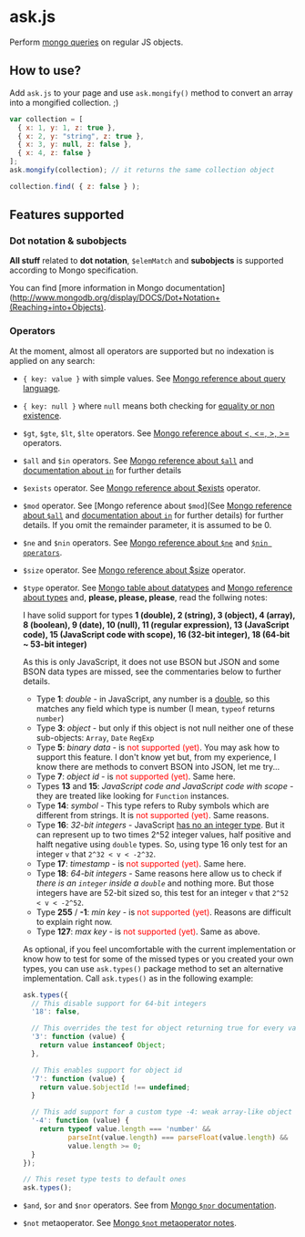 # ask.js

Perform [mongo queries](http://www.mongodb.org/display/DOCS/Querying) on regular JS objects.

## How to use?

Add `ask.js` to your page and use `ask.mongify()` method to convert an array into a mongified collection. ;)

```javascript
var collection = [
  { x: 1, y: 1, z: true },
  { x: 2, y: "string", z: true },
  { x: 3, y: null, z: false },
  { x: 4, z: false }
];
ask.mongify(collection); // it returns the same collection object

collection.find( { z: false } );
```

## Features supported

### Dot notation & subobjects

**All stuff** related to __dot notation__, `$elemMatch` and __subobjects__ is supported according to Mongo specification.

You can find [more information in Mongo documentation](http://www.mongodb.org/display/DOCS/Dot+Notation+(Reaching+into+Objects).

### Operators

At the moment, almost all operators are supported but no indexation is applied on any search:

  + `{ key: value }` with simple values. See [Mongo reference about query language](http://www.mongodb.org/display/DOCS/Mongo+Query+Language).
  + `{ key: null }` where `null` means both checking for [equality or non existence](http://www.mongodb.org/display/DOCS/Querying+and+nulls).
  + `$gt`, `$gte`, `$lt`, `$lte` operators. See [Mongo reference about <, <=, >, >=](http://www.mongodb.org/display/DOCS/Advanced+Queries#AdvancedQueries-%3C%2C%3C%3D%2C%3E%2C%3E%3D) operators.
  + `$all` and `$in` operators. See [Mongo reference about `$all`](http://www.mongodb.org/display/DOCS/Advanced+Queries#AdvancedQueries-%24all) and [documentation about `in`](http://www.mongodb.org/display/DOCS/Advanced+Queries#AdvancedQueries-%24in) for further details
  + `$exists` operator. See [Mongo reference about $exists](http://www.mongodb.org/display/DOCS/Advanced+Queries#AdvancedQueries-%24exists) operator.
  + `$mod` operator. See [Mongo reference about `$mod`](See [Mongo reference about `$all`](http://www.mongodb.org/display/DOCS/Advanced+Queries#AdvancedQueries-%24all) and [documentation about `in`](http://www.mongodb.org/display/DOCS/Advanced+Queries#AdvancedQueries-%24in) for further details) for further details. If you omit the remainder parameter, it is assumed to be 0.
  + `$ne` and `$nin` operators. See [Mongo reference about `$ne`](http://www.mongodb.org/display/DOCS/Advanced+Queries#AdvancedQueries-%24ne) and [`$nin operators`](http://www.mongodb.org/display/DOCS/Advanced+Queries#AdvancedQueries-%24nin).
  + `$size` operator. See [Mongo reference about $size](http://www.mongodb.org/display/DOCS/Advanced+Queries#AdvancedQueries-%24size) operator.
  + `$type` operator. See [Mongo table about datatypes](http://www.mongodb.org/display/DOCS/Advanced+Queries#AdvancedQueries-%24type) and [Mongo reference about types](http://www.mongodb.org/display/DOCS/Data+Types+and+Conventions) and, **please, please, please**, read the follwing notes:

     I have solid support for types **1 (double), 2 (string), 3 (object), 4 (array), 8 (boolean), 9 (date), 10 (null), 11 (regular expression), 13 (JavaScript code), 15 (JavaScript code with scope), 16 (32-bit integer), 18 (64-bit ~ 53-bit integer)**

     As this is only JavaScript, it does not use BSON but JSON and some BSON data types are missed, see the commentaries below to further details.

       + Type **1**: *double* - in JavaScript, any number is a [double](http://en.wikipedia.org/wiki/Double-precision_floating-point_format), so this matches any field which type is number (I mean, `typeof` returns `number`)
       + Type **3**: *object* - but only if this object is not null neither one of these sub-objects: `Array`, `Date` `RegExp`
       + Type **5**: *binary data* - is <span style="color: red;">not supported (yet)</span>. You may ask how to support this feature. I don't know yet but, from my experience, I know there are methods to convert BSON into JSON, let me try...
       + Type **7**: *object id* - is <span style="color: red;">not supported (yet)</span>. Same here.
       + Types **13** and **15**: *JavaScript code and JavaScript code with scope* - they are treated like looking for `Function` instances.
       + Type **14**: *symbol* - This type refers to Ruby symbols which are different from strings. It is <span style="color: red;">not supported (yet)</span>. Same reasons.
       + Type **16**: *32-bit integers* - JavaScript [has no an integer type](http://ecma262-5.com/ELS5_HTML.htm#Section_8.5). But it can represent up to two times 2^52 integer values, half positive and halft negative using `double` types. So, using type 16 only test for an integer `v` that `2^32 < v < -2^32`.
       + Type **17**: *timestamp* - is <span style="color: red;">not supported (yet)</span>. Same here.
       + Type **18**: *64-bit integers* - Same reasons here allow us to check if *there is an `integer` inside a `double`* and nothing more. But those integers have are 52-bit sized so, this test for an integer `v` that `2^52 < v < -2^52`.
       + Type **255** / **-1**: *min key* - is <span style="color: red;">not supported (yet)</span>. Reasons are difficult to explain right now.
       + Type **127**: *max key* - is <span style="color: red;">not supported (yet)</span>. Same as above.

    As optional, if you feel uncomfortable with the current implementation or know how to test for some of the missed types or you created your own types, you can use `ask.types()` package method to set an alternative implementation. Call `ask.types()` as in the following example:

    ```javascript
    ask.types({
      // This disable support for 64-bit integers
      '18': false,

      // This overrides the test for object returning true for every value instance of Object
      '3': function (value) {
        return value instanceof Object;
      },

      // This enables support for object id
      '7': function (value) {
        return value.$objectId !== undefined;
      }

      // This add support for a custom type -4: weak array-like object
      '-4': function (value) {
        return typeof value.length === 'number' &&
               parseInt(value.length) === parseFloat(value.length) &&
               value.length >= 0;
      }
    });

    // This reset type tests to default ones
    ask.types();
    ```

  + `$and`, `$or` and `$nor` operators. See from [Mongo `$nor` documentation](http://www.mongodb.org/display/DOCS/Advanced+Queries#AdvancedQueries-%24nor).
  + `$not` metaoperator. See [Mongo `$not` metaoperator notes](http://www.mongodb.org/display/DOCS/Advanced+Queries#AdvancedQueries-Metaoperator%3A%7B%7B%24not%7D%7D). 
